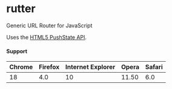 # rutter

Generic URL Router for JavaScript

Uses the [HTML5 PushState API](https://developer.mozilla.org/en-US/docs/Web/Guide/API/DOM/Manipulating_the_browser_history).

#### Support

| Chrome | Firefox | Internet Explorer | Opera | Safari |
|--------|---------|-------------------|-------|--------|
| 18 	   | 4.0     | 10	               | 11.50 | 6.0    |
